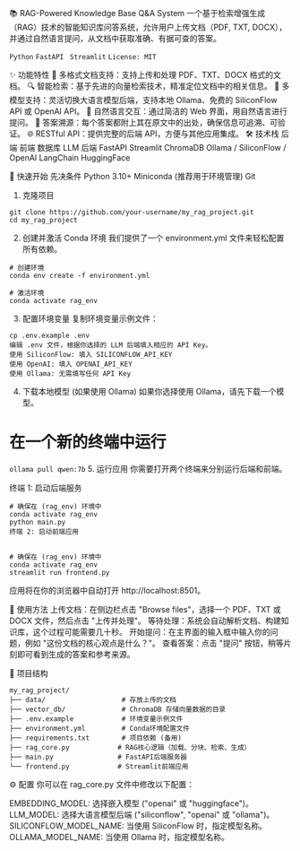 📚 RAG-Powered Knowledge Base Q&A System
一个基于检索增强生成（RAG）技术的智能知识库问答系统，允许用户上传文档（PDF, TXT, DOCX），并通过自然语言提问，从文档中获取准确、有据可查的答案。

 `Python`
 `FastAPI `
 `Streamlit`
 `License: MIT`

✨ 功能特性
📄 多格式文档支持：支持上传和处理 PDF、TXT、DOCX 格式的文档。
🔍 智能检索：基于先进的向量检索技术，精准定位文档中的相关信息。
🤖 多模型支持：灵活切换大语言模型后端，支持本地 Ollama、免费的 SiliconFlow API 或 OpenAI API。
💬 自然语言交互：通过简洁的 Web 界面，用自然语言进行提问。
📖 答案溯源：每个答案都附上其在原文中的出处，确保信息可追溯、可验证。
🌐 RESTful API：提供完整的后端 API，方便与其他应用集成。
🛠️ 技术栈
后端
前端
数据库
LLM 后端
FastAPI	Streamlit	ChromaDB	Ollama / SiliconFlow / OpenAI
LangChain		HuggingFace	

🚀 快速开始
先决条件
Python 3.10+
Miniconda (推荐用于环境管理)
Git
1. 克隆项目
```
git clone https://github.com/your-username/my_rag_project.git
cd my_rag_project
```
2. 创建并激活 Conda 环境
我们提供了一个 environment.yml 文件来轻松配置所有依赖。
```
# 创建环境
conda env create -f environment.yml

# 激活环境
conda activate rag_env
```
3. 配置环境变量
复制环境变量示例文件：
```
cp .env.example .env
编辑 .env 文件，根据你选择的 LLM 后端填入相应的 API Key。
使用 SiliconFlow: 填入 SILICONFLOW_API_KEY
使用 OpenAI: 填入 OPENAI_API_KEY
使用 Ollama: 无需填写任何 API Key
```
4. 下载本地模型 (如果使用 Ollama)
如果你选择使用 Ollama，请先下载一个模型。


# 在一个新的终端中运行
`ollama pull qwen:7b`
5. 运行应用
你需要打开两个终端来分别运行后端和前端。

终端 1: 启动后端服务
```
# 确保在 (rag_env) 环境中
conda activate rag_env
python main.py
终端 2: 启动前端应用


# 确保在 (rag_env) 环境中
conda activate rag_env
streamlit run frontend.py
```
应用将在你的浏览器中自动打开 http://localhost:8501。

📖 使用方法
上传文档：在侧边栏点击 "Browse files"，选择一个 PDF、TXT 或 DOCX 文件，然后点击 "上传并处理"。
等待处理：系统会自动解析文档、构建知识库，这个过程可能需要几十秒。
开始提问：在主界面的输入框中输入你的问题，例如 "这份文档的核心观点是什么？"。
查看答案：点击 "提问" 按钮，稍等片刻即可看到生成的答案和参考来源。

📁 项目结构
``` 
my_rag_project/
├── data/                   # 存放上传的文档
├── vector_db/              # ChromaDB 存储向量数据的目录
├── .env.example            # 环境变量示例文件
├── environment.yml         # Conda环境配置文件
├── requirements.txt        # 项目依赖 (备用)
├── rag_core.py            # RAG核心逻辑（加载、分块、检索、生成）
├── main.py                # FastAPI后端服务器
└── frontend.py            # Streamlit前端应用
```
⚙️ 配置
你可以在 rag_core.py 文件中修改以下配置：

EMBEDDING_MODEL: 选择嵌入模型 ("openai" 或 "huggingface")。
LLM_MODEL: 选择大语言模型后端 ("siliconflow", "openai" 或 "ollama")。
SILICONFLOW_MODEL_NAME: 当使用 SiliconFlow 时，指定模型名称。
OLLAMA_MODEL_NAME: 当使用 Ollama 时，指定模型名称。
